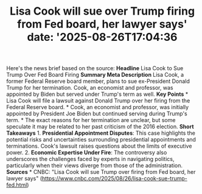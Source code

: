 ﻿---
title: "Lisa Cook will sue over Trump firing from Fed board, her lawyer says'
date: '2025-08-26T17:04:36"
category: "Markets"
summary: ""
slug: "lisa cook will sue over trump firing from fed board her lawy"
source_urls:
  - "https://www.cnbc.com/2025/08/26/lisa-cook-sue-trump-fed.html"
seo:
  title: "Lisa Cook will sue over Trump firing from Fed board, her lawyer says | Hash n Hedge'
  description: '"
  keywords: ["news", "markets", "brief"]
---
Here's the news brief based on the source:  **Headline** Lisa Cook to Sue Trump Over Fed Board Firing  **Summary Meta Description** Lisa Cook, a former Federal Reserve board member, plans to sue ex-President Donald Trump for her termination. Cook, an economist and professor, was appointed by Biden but served under Trump's term as well.  **Key Points**  * Lisa Cook will file a lawsuit against Donald Trump over her firing from the Federal Reserve board. * Cook, an economist and professor, was initially appointed by President Joe Biden but continued serving during Trump's term. * The exact reasons for her termination are unclear, but some speculate it may be related to her past criticism of the 2016 election.  **Short Takeaways**  1. **Presidential Appointment Disputes**: This case highlights the potential risks and uncertainties surrounding presidential appointments and terminations. Cook's lawsuit raises questions about the limits of executive power. 2. **Economic Expertise Under Fire**: The controversy also underscores the challenges faced by experts in navigating politics, particularly when their views diverge from those of the administration.  **Sources** * CNBC: "Lisa Cook will sue Trump over firing from Fed board, her lawyer says" (https://www.cnbc.com/2025/08/26/lisa-cook-sue-trump-fed.html) 
